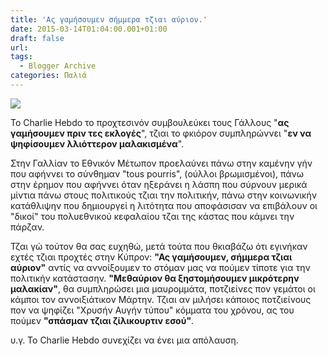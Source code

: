 ```yaml
---
title: 'Ας γαμήσουμεν σήμμερα τζιαι αύριον.'
date: 2015-03-14T01:04:00.001+01:00
draft: false
url: 
tags:
  - Blogger Archive
categories: Παλιά
---
```


[![](https://blogger.googleusercontent.com/img/b/R29vZ2xl/AVvXsEi4XfQKdQUM-dzx-MXB-3L0HweklKzu-vXT0XMoV0EOCHeS9sKeuM67eDfUI16JbKVs7ip56BM-29jPaZM9VB_dJnPO8Vno3TRZtwoWZGCvOqFmCm9Du_XX-3HkGl-cuWPXtvLscmo3MLY/s1600/charlie1181.png)](https://blogger.googleusercontent.com/img/b/R29vZ2xl/AVvXsEi4XfQKdQUM-dzx-MXB-3L0HweklKzu-vXT0XMoV0EOCHeS9sKeuM67eDfUI16JbKVs7ip56BM-29jPaZM9VB_dJnPO8Vno3TRZtwoWZGCvOqFmCm9Du_XX-3HkGl-cuWPXtvLscmo3MLY/s1600/charlie1181.png)

Το Charlie Hebdo το προχτεσινόν συμβουλεύκει τους Γάλλους "**ας γαμήσουμεν πριν τες εκλογές**", τζιαι το φκιόρον συμπληρώννει "**εν να ψηφίσουμεν λλιόττερον μαλακισμένα**".  
  
Στην Γαλλίαν το Εθνικόν Μέτωπον προελαύνει πάνω στην καμένην γήν που αφήννει το σύνθημαν "tous pourris", (ούλλοι βρωμισμένοι), πάνω στην έρημον που αφήννει όταν ηξεράνει η λάσπη που σύρνουν μερικά μίντια πάνω στους πολιτικούς τζιαι την πολιτικήν, πάνω στην κοινωνικήν κατάθλιψην που δημιουργεί η λιτότητα που αποφάσισαν να επιβάλουν οι "δικοί" του πολυεθνικού κεφαλαίου τζαι της κάστας που κάμνει την πάρζαν.  
  
Τζαι γώ τούτον θα σας ευχηθώ, μετά τούτα που θκιαβάζω ότι εγινήκαν εχτές τζιαι προχτές στην Κύπρον: **"Ας γαμήσουμεν, σήμμερα τζιαι αύριον"** αντίς να αννοίξουμεν το στόμαν μας να πούμεν τίποτε για την πολιτικήν κατάστασην. **"Μεθαύριον θα ξηστομήσουμεν μικρότερην μαλακίαν"**, θα συμπληρώσει μια μαυρομμάτα, ποτζιείνες πον γεμάτοι οι κάμποι τον αννοιξιάτικον Μάρτην. Τζιαι αν μιλήσει κάποιος ποτζιείνους πον να ψηφίζει "Χρυσήν Αυγήν τύπου" κόμματα του χρόνου, ας του πούμεν **"σπάσμαν τζιαι ζίλικουρτιν εσού"**.  
  
υ.γ. Το Charlie Hebdo συνεχίζει να ένει μια απόλαυση.
